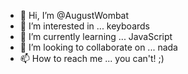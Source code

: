 - 👋 Hi, I’m @AugustWombat
- 👀 I’m interested in ... keyboards
- 🌱 I’m currently learning ... JavaScript
- 💞️ I’m looking to collaborate on ...  nada
- 📫 How to reach me ... you can't! ;)
